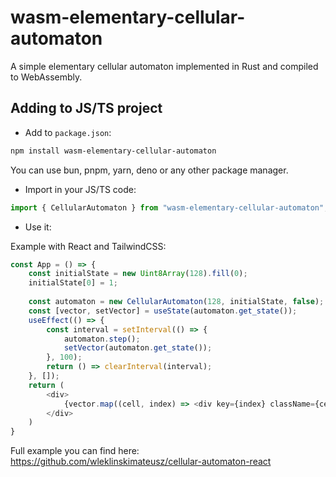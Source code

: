 # wasm-elementary-cellular-automaton

A simple elementary cellular automaton implemented in Rust and compiled to WebAssembly.

## Adding to JS/TS project

- Add to `package.json`:

```bash
npm install wasm-elementary-cellular-automaton
```

You can use bun, pnpm, yarn, deno or any other package manager.

- Import in your JS/TS code:

```typescript
import { CellularAutomaton } from "wasm-elementary-cellular-automaton";
```

- Use it:

Example with React and TailwindCSS:
```typescript
const App = () => {
    const initialState = new Uint8Array(128).fill(0);
    initialState[0] = 1;
    
    const automaton = new CellularAutomaton(128, initialState, false);
    const [vector, setVector] = useState(automaton.get_state());
    useEffect(() => {
        const interval = setInterval(() => {
            automaton.step();
            setVector(automaton.get_state());
        }, 100);
        return () => clearInterval(interval);
    }, []);
    return (
        <div>
            {vector.map((cell, index) => <div key={index} className={cell ? 'bg-black' : 'bg-white' + " w-4 h-4"} />)}
        </div>
    )
}
```

Full example you can find here: https://github.com/wleklinskimateusz/cellular-automaton-react


